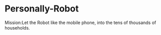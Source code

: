 # Personally-Robot
Mission:Let the Robot like the mobile phone, into the tens of thousands of households.
